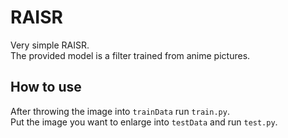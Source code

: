 # RAISR
Very simple RAISR.  
The provided model is a filter trained from anime pictures.

## How to use
After throwing the image into `trainData` run `train.py`.  
Put the image you want to enlarge into `testData` and run `test.py`.
